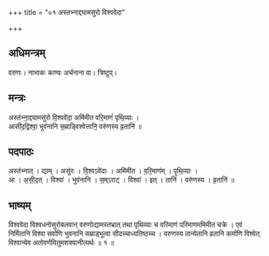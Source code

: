 +++
title = "०१ अस्तभ्नाद्द्यामसुरो विश्ववेदा"

+++
## अधिमन्त्रम्
वरुणः। नाभाकः काण्वः अर्चनाना वा। त्रिष्टुप्।

## मन्त्रः
अस्त॑भ्ना॒द्द्यामसु॑रो वि॒श्ववे॑दा॒ अमि॑मीत वरि॒माणं॑ पृथि॒व्याः ।  
आसी॑द॒द्विश्वा॒ भुव॑नानि स॒म्राड्विश्वेत्तानि॒ वरु॑णस्य व्र॒तानि॑ ॥

## पदपाठः
अस्त॑भ्नात् । द्याम् । असु॑रः । वि॒श्वऽवे॑दाः । अमि॑मीत । व॒रि॒माण॑म् । पृ॒थि॒व्याः ।  
आ । अ॒सी॒द॒त् । विश्वा॑ । भुव॑नानि । स॒म्ऽराट् । विश्वा॑ । इत् । तानि॑ । वरु॑णस्य । व्र॒तानि॑ ॥

## भाष्यम्
विश्ववेदा विश्वधनोसुरोबलवान् वरुणोद्यामस्तभ्रात् तथा पृथिव्याः च वरिमाणं परिमाणममिमीत चक्रे । एवं निर्मितानि विश्वा सर्वाणि भुवनानि सम्राड्भूत्वा सीदच्चाध्यतिष्ठच्च । वरुणस्य तान्येतानि व्रतानि कर्माणि विश्वेत् विश्वान्येव अतोवर्णयितुमशक्यानीत्यर्थः ॥ १ ॥